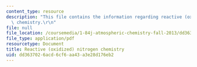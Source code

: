 ```yaml
---
content_type: resource
description: "This file contains the information regarding reactive (oxidized) nitrogen\
  \ chemistry.\r\n"
file: null
file_location: /coursemedia/1-84j-atmospheric-chemistry-fall-2013/dd3637026acd6cf6aa43a3e28d176eb2_MIT1_84JF13_Lec13_nitrogen.pdf
file_type: application/pdf
resourcetype: Document
title: Reactive (oxidized) nitrogen chemistry
uid: dd363702-6acd-6cf6-aa43-a3e28d176eb2
---
```

